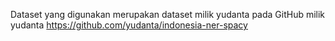 Dataset yang digunakan merupakan dataset milik yudanta pada GitHub milik yudanta
https://github.com/yudanta/indonesia-ner-spacy
